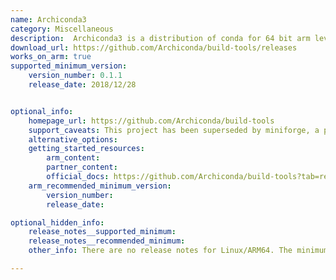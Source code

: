 ```yaml
---
name: Archiconda3
category: Miscellaneous
description:  Archiconda3 is a distribution of conda for 64 bit arm leveraging conda-forge.
download_url: https://github.com/Archiconda/build-tools/releases
works_on_arm: true
supported_minimum_version:
    version_number: 0.1.1
    release_date: 2018/12/28


optional_info:
    homepage_url: https://github.com/Archiconda/build-tools
    support_caveats: This project has been superseded by miniforge, a project by conda-forge.
    alternative_options:
    getting_started_resources:
        arm_content:
        partner_content:
        official_docs: https://github.com/Archiconda/build-tools?tab=readme-ov-file#archiconda3
    arm_recommended_minimum_version:
        version_number:
        release_date:

optional_hidden_info:
    release_notes__supported_minimum:
    release_notes__recommended_minimum:
    other_info: There are no release notes for Linux/ARM64. The minimum version of archiconda3 available on GitHub is 0.1.1, which has AArch64 install script.

---
```

